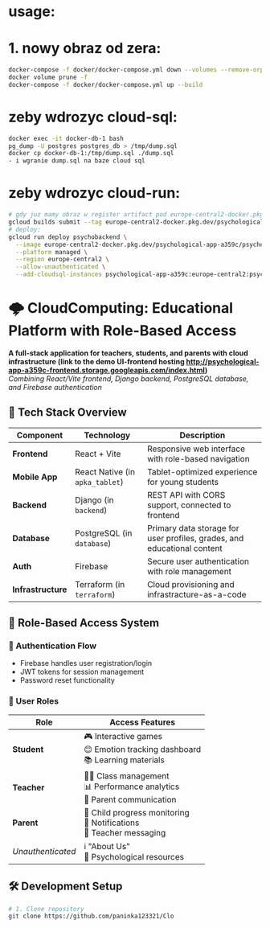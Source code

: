# usage:
# 1. nowy obraz od zera:
```bash
docker-compose -f docker/docker-compose.yml down --volumes --remove-orphans
docker volume prune -f
docker-compose -f docker/docker-compose.yml up --build
```
# zeby wdrozyc cloud-sql:
```bash
docker exec -it docker-db-1 bash
pg_dump -U postgres postgres_db > /tmp/dump.sql
docker cp docker-db-1:/tmp/dump.sql ./dump.sql
- i wgranie dump.sql na baze cloud sql
```
# zeby wdrozyc cloud-run:
```bash
# gdy juz mamy obraz w register artifact pod europe-central2-docker.pkg.dev/psychological-app-a359c/psycho-docker/quickstart to:
gcloud builds submit --tag europe-central2-docker.pkg.dev/psychological-app-a359c/psycho-docker/quickstart
# deploy:
gcloud run deploy psychobackend \
  --image europe-central2-docker.pkg.dev/psychological-app-a359c/psycho-docker/quickstart \
  --platform managed \
  --region europe-central2 \
  --allow-unauthenticated \
  --add-cloudsql-instances psychological-app-a359c:europe-central2:psychological-db
```

# 🌩️ CloudComputing: Educational Platform with Role-Based Access

**A full-stack application for teachers, students, and parents with cloud infrastructure (link to the demo UI-frontend hosting http://psychological-app-a359c-frontend.storage.googleapis.com/index.html)**  
*Combining React/Vite frontend, Django backend, PostgreSQL database, and Firebase authentication*

## 🚀 Tech Stack Overview
| Component       | Technology                          | Description                                                                 |
|-----------------|-------------------------------------|-----------------------------------------------------------------------------|
| **Frontend**    | React + Vite                        | Responsive web interface with role-based navigation                         |
| **Mobile App**  | React Native (in `apka_tablet`)     | Tablet-optimized experience for young students                              |
| **Backend**     | Django (in `backend`)               | REST API with CORS support, connected to frontend                           |
| **Database**    | PostgreSQL (in `database`)          | Primary data storage for user profiles, grades, and educational content    |
| **Auth**       | Firebase                            | Secure user authentication with role management                             |
| **Infrastructure** | Terraform (in `terraform`)       | Cloud provisioning and infrastracture-as-a-code                               |

## 👥 Role-Based Access System
### 🔐 Authentication Flow
- Firebase handles user registration/login
- JWT tokens for session management
- Password reset functionality

### 🎯 User Roles
| Role      | Access Features                                                                 |
|-----------|---------------------------------------------------------------------------------|
| **Student** | 🎮 Interactive games<br>😊 Emotion tracking dashboard<br>📚 Learning materials |
| **Teacher** | 👨‍🏫 Class management<br>📊 Performance analytics<br>💬 Parent communication |
| **Parent**  | 👶 Child progress monitoring<br>🔔 Notifications<br>📩 Teacher messaging     |
| *Unauthenticated* | ℹ️ "About Us"<br>🧠 Psychological resources                                |

## 🛠️ Development Setup
```bash
# 1. Clone repository
git clone https://github.com/paninka123321/Clo